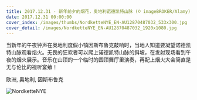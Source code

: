 ```yaml
---
title: 2017.12.31 - 新年前夕的烟花，奥地利诺德凯特山脉 (© imageBROKER/Alamy)
date: 2017.12.31 00:00:00
cover_index: /images/thumbs/NordketteNYE_EN-AU12870487032_533x300.jpg
cover_detail: /images/NordketteNYE_EN-AU12870487032_1920x1080.jpg
---
```


当新年的午夜钟声在奥地利度假小镇因斯布鲁克敲响时，当地人知道要凝望诺德凯特山脉观看焰火。无畏的狂欢者可以爬上诺德凯特山脉的斜坡，在发射现场看到午夜的烟火展示。音乐在山顶的一个临时的圆顶舞厅里演奏，再配上烟火大会简直是无与伦比的视听宴飨！

欧洲, 奥地利, 因斯布鲁克

![NordketteNYE](/images/NordketteNYE_EN-AU12870487032_1920x1080.jpg)
